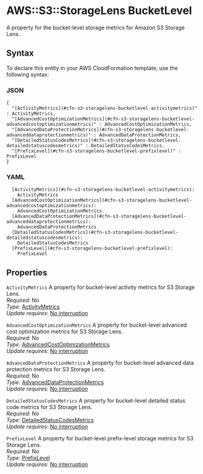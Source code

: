 # AWS::S3::StorageLens BucketLevel<a name="aws-properties-s3-storagelens-bucketlevel"></a>

A property for the bucket\-level storage metrics for Amazon S3 Storage Lens\.

## Syntax<a name="aws-properties-s3-storagelens-bucketlevel-syntax"></a>

To declare this entity in your AWS CloudFormation template, use the following syntax:

### JSON<a name="aws-properties-s3-storagelens-bucketlevel-syntax.json"></a>

```
{
  "[ActivityMetrics](#cfn-s3-storagelens-bucketlevel-activitymetrics)" : ActivityMetrics,
  "[AdvancedCostOptimizationMetrics](#cfn-s3-storagelens-bucketlevel-advancedcostoptimizationmetrics)" : AdvancedCostOptimizationMetrics,
  "[AdvancedDataProtectionMetrics](#cfn-s3-storagelens-bucketlevel-advanceddataprotectionmetrics)" : AdvancedDataProtectionMetrics,
  "[DetailedStatusCodesMetrics](#cfn-s3-storagelens-bucketlevel-detailedstatuscodesmetrics)" : DetailedStatusCodesMetrics,
  "[PrefixLevel](#cfn-s3-storagelens-bucketlevel-prefixlevel)" : PrefixLevel
}
```

### YAML<a name="aws-properties-s3-storagelens-bucketlevel-syntax.yaml"></a>

```
  [ActivityMetrics](#cfn-s3-storagelens-bucketlevel-activitymetrics): 
    ActivityMetrics
  [AdvancedCostOptimizationMetrics](#cfn-s3-storagelens-bucketlevel-advancedcostoptimizationmetrics): 
    AdvancedCostOptimizationMetrics
  [AdvancedDataProtectionMetrics](#cfn-s3-storagelens-bucketlevel-advanceddataprotectionmetrics): 
    AdvancedDataProtectionMetrics
  [DetailedStatusCodesMetrics](#cfn-s3-storagelens-bucketlevel-detailedstatuscodesmetrics): 
    DetailedStatusCodesMetrics
  [PrefixLevel](#cfn-s3-storagelens-bucketlevel-prefixlevel): 
    PrefixLevel
```

## Properties<a name="aws-properties-s3-storagelens-bucketlevel-properties"></a>

`ActivityMetrics`  <a name="cfn-s3-storagelens-bucketlevel-activitymetrics"></a>
A property for bucket\-level activity metrics for S3 Storage Lens\.  
*Required*: No  
*Type*: [ActivityMetrics](aws-properties-s3-storagelens-activitymetrics.md)  
*Update requires*: [No interruption](https://docs.aws.amazon.com/AWSCloudFormation/latest/UserGuide/using-cfn-updating-stacks-update-behaviors.html#update-no-interrupt)

`AdvancedCostOptimizationMetrics`  <a name="cfn-s3-storagelens-bucketlevel-advancedcostoptimizationmetrics"></a>
A property for bucket\-level advanced cost optimization metrics for S3 Storage Lens\.  
*Required*: No  
*Type*: [AdvancedCostOptimizationMetrics](aws-properties-s3-storagelens-advancedcostoptimizationmetrics.md)  
*Update requires*: [No interruption](https://docs.aws.amazon.com/AWSCloudFormation/latest/UserGuide/using-cfn-updating-stacks-update-behaviors.html#update-no-interrupt)

`AdvancedDataProtectionMetrics`  <a name="cfn-s3-storagelens-bucketlevel-advanceddataprotectionmetrics"></a>
A property for bucket\-level advanced data protection metrics for S3 Storage Lens\.  
*Required*: No  
*Type*: [AdvancedDataProtectionMetrics](aws-properties-s3-storagelens-advanceddataprotectionmetrics.md)  
*Update requires*: [No interruption](https://docs.aws.amazon.com/AWSCloudFormation/latest/UserGuide/using-cfn-updating-stacks-update-behaviors.html#update-no-interrupt)

`DetailedStatusCodesMetrics`  <a name="cfn-s3-storagelens-bucketlevel-detailedstatuscodesmetrics"></a>
A property for bucket\-level detailed status code metrics for S3 Storage Lens\.  
*Required*: No  
*Type*: [DetailedStatusCodesMetrics](aws-properties-s3-storagelens-detailedstatuscodesmetrics.md)  
*Update requires*: [No interruption](https://docs.aws.amazon.com/AWSCloudFormation/latest/UserGuide/using-cfn-updating-stacks-update-behaviors.html#update-no-interrupt)

`PrefixLevel`  <a name="cfn-s3-storagelens-bucketlevel-prefixlevel"></a>
A property for bucket\-level prefix\-level storage metrics for S3 Storage Lens\.  
*Required*: No  
*Type*: [PrefixLevel](aws-properties-s3-storagelens-prefixlevel.md)  
*Update requires*: [No interruption](https://docs.aws.amazon.com/AWSCloudFormation/latest/UserGuide/using-cfn-updating-stacks-update-behaviors.html#update-no-interrupt)